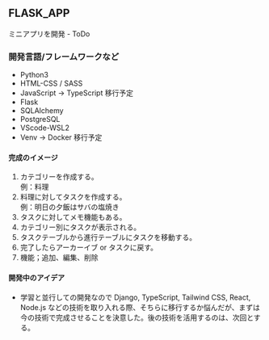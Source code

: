 ## FLASK_APP
ミニアプリを開発 - ToDo

### 開発言語/フレームワークなど
- Python3
- HTML-CSS / SASS
- JavaScript → TypeScript 移行予定
- Flask
- SQLAlchemy
- PostgreSQL
- VScode-WSL2
- Venv → Docker 移行予定

#### 完成のイメージ
1. カテゴリーを作成する。</br>
例：料理
2. 料理に対してタスクを作成する。</br>
例：明日の夕飯はサバの塩焼き
3. タスクに対してメモ機能もある。</br>
4. カテゴリー別にタスクが表示される。</br>
5. タスクテーブルから進行テーブルにタスクを移動する。</br>
6. 完了したらアーカーイブ or タスクに戻す。</br>
7. 機能；追加、編集、削除

#### 開発中のアイデア
- 学習と並行しての開発なので Django, TypeScript, Tailwind CSS, React, Node.js などの技術を取り入れる際、そちらに移行するか悩んだが、まずは今の技術で完成させることを決意した。後の技術を活用するのは、次回とする。
